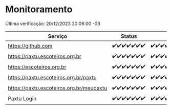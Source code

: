 # Monitoramento

Última verificação: 20/12/2023 20:06:00 -03

|Serviço|Status|Últimas 24h|
|---|---|---|
|https://github.com|<span title="2023-12-13: OK=24">✔️</span><span title="2023-12-14: OK=24">✔️</span><span title="2023-12-15: OK=24">✔️</span><span title="2023-12-16: OK=24">✔️</span><span title="2023-12-17: OK=24">✔️</span><span title="2023-12-18: OK=24">✔️</span><span title="2023-12-19: OK=24">✔️</span>|<span title="19/12/2023 21:25:00 -03 : 200">✔️</span><span title="19/12/2023 22:28:00 -03 : 200">✔️</span><span title="19/12/2023 23:04:00 -03 : 200">✔️</span><span title="20/12/2023 00:05:00 -03 : 200">✔️</span><span title="20/12/2023 01:06:00 -03 : 200">✔️</span><span title="20/12/2023 02:03:00 -03 : 200">✔️</span><span title="20/12/2023 03:07:00 -03 : 200">✔️</span><span title="20/12/2023 04:03:00 -03 : 200">✔️</span><span title="20/12/2023 05:07:00 -03 : 200">✔️</span><span title="20/12/2023 06:03:00 -03 : 200">✔️</span><span title="20/12/2023 07:04:00 -03 : 200">✔️</span><span title="20/12/2023 08:03:00 -03 : 200">✔️</span><span title="20/12/2023 09:09:00 -03 : 200">✔️</span><span title="20/12/2023 10:04:00 -03 : 200">✔️</span><span title="20/12/2023 11:03:00 -03 : 200">✔️</span><span title="20/12/2023 12:03:00 -03 : 200">✔️</span><span title="20/12/2023 13:06:00 -03 : 200">✔️</span><span title="20/12/2023 14:04:00 -03 : 200">✔️</span><span title="20/12/2023 15:07:00 -03 : 200">✔️</span><span title="20/12/2023 16:02:00 -03 : 200">✔️</span><span title="20/12/2023 17:06:00 -03 : 200">✔️</span><span title="20/12/2023 18:03:00 -03 : 200">✔️</span><span title="20/12/2023 19:05:00 -03 : 200">✔️</span><span title="20/12/2023 20:06:00 -03 : 200">✔️</span>|
|https://paxtu.escoteiros.org.br|<span title="2023-12-13: OK=24">✔️</span><span title="2023-12-14: OK=24">✔️</span><span title="2023-12-15: OK=24">✔️</span><span title="2023-12-16: OK=24">✔️</span><span title="2023-12-17: OK=24">✔️</span><span title="2023-12-18: OK=24">✔️</span><span title="2023-12-19: OK=24">✔️</span>|<span title="19/12/2023 21:25:00 -03 : 200">✔️</span><span title="19/12/2023 22:28:00 -03 : 200">✔️</span><span title="19/12/2023 23:04:00 -03 : 200">✔️</span><span title="20/12/2023 00:05:00 -03 : 200">✔️</span><span title="20/12/2023 01:06:00 -03 : 200">✔️</span><span title="20/12/2023 02:03:00 -03 : 200">✔️</span><span title="20/12/2023 03:07:00 -03 : 200">✔️</span><span title="20/12/2023 04:03:00 -03 : 200">✔️</span><span title="20/12/2023 05:07:00 -03 : 200">✔️</span><span title="20/12/2023 06:03:00 -03 : 200">✔️</span><span title="20/12/2023 07:04:00 -03 : 200">✔️</span><span title="20/12/2023 08:03:00 -03 : 200">✔️</span><span title="20/12/2023 09:09:00 -03 : 200">✔️</span><span title="20/12/2023 10:04:00 -03 : 200">✔️</span><span title="20/12/2023 11:03:00 -03 : 200">✔️</span><span title="20/12/2023 12:03:00 -03 : 200">✔️</span><span title="20/12/2023 13:06:00 -03 : 200">✔️</span><span title="20/12/2023 14:04:00 -03 : 200">✔️</span><span title="20/12/2023 15:07:00 -03 : 200">✔️</span><span title="20/12/2023 16:02:00 -03 : 200">✔️</span><span title="20/12/2023 17:06:00 -03 : 200">✔️</span><span title="20/12/2023 18:03:00 -03 : 200">✔️</span><span title="20/12/2023 19:05:00 -03 : 200">✔️</span><span title="20/12/2023 20:06:00 -03 : 200">✔️</span>|
|https://escoteiros.org.br|<span title="2023-12-13: OK=24">✔️</span><span title="2023-12-14: OK=24">✔️</span><span title="2023-12-15: OK=24">✔️</span><span title="2023-12-16: OK=24">✔️</span><span title="2023-12-17: OK=24">✔️</span><span title="2023-12-18: OK=24">✔️</span><span title="2023-12-19: OK=24">✔️</span>|<span title="19/12/2023 21:25:00 -03 : 200">✔️</span><span title="19/12/2023 22:28:00 -03 : 200">✔️</span><span title="19/12/2023 23:04:00 -03 : 200">✔️</span><span title="20/12/2023 00:05:00 -03 : 200">✔️</span><span title="20/12/2023 01:06:00 -03 : 200">✔️</span><span title="20/12/2023 02:03:00 -03 : 200">✔️</span><span title="20/12/2023 03:07:00 -03 : 200">✔️</span><span title="20/12/2023 04:03:00 -03 : 200">✔️</span><span title="20/12/2023 05:07:00 -03 : 200">✔️</span><span title="20/12/2023 06:03:00 -03 : 200">✔️</span><span title="20/12/2023 07:04:00 -03 : 200">✔️</span><span title="20/12/2023 08:03:00 -03 : 200">✔️</span><span title="20/12/2023 09:09:00 -03 : 200">✔️</span><span title="20/12/2023 10:04:00 -03 : 200">✔️</span><span title="20/12/2023 11:03:00 -03 : 200">✔️</span><span title="20/12/2023 12:03:00 -03 : 200">✔️</span><span title="20/12/2023 13:06:00 -03 : 200">✔️</span><span title="20/12/2023 14:04:00 -03 : 200">✔️</span><span title="20/12/2023 15:07:00 -03 : 200">✔️</span><span title="20/12/2023 16:02:00 -03 : 200">✔️</span><span title="20/12/2023 17:06:00 -03 : 200">✔️</span><span title="20/12/2023 18:03:00 -03 : 200">✔️</span><span title="20/12/2023 19:05:00 -03 : 200">✔️</span><span title="20/12/2023 20:06:00 -03 : 200">✔️</span>|
|https://paxtu.escoteiros.org.br/paxtu|<span title="2023-12-13: OK=24">✔️</span><span title="2023-12-14: OK=24">✔️</span><span title="2023-12-15: OK=24">✔️</span><span title="2023-12-16: OK=24">✔️</span><span title="2023-12-17: OK=24">✔️</span><span title="2023-12-18: OK=24">✔️</span><span title="2023-12-19: OK=24">✔️</span>|<span title="19/12/2023 21:25:00 -03 : 200">✔️</span><span title="19/12/2023 22:28:00 -03 : 200">✔️</span><span title="19/12/2023 23:04:00 -03 : 200">✔️</span><span title="20/12/2023 00:05:00 -03 : 200">✔️</span><span title="20/12/2023 01:06:00 -03 : 200">✔️</span><span title="20/12/2023 02:03:00 -03 : 200">✔️</span><span title="20/12/2023 03:07:00 -03 : 200">✔️</span><span title="20/12/2023 04:03:00 -03 : 200">✔️</span><span title="20/12/2023 05:07:00 -03 : 200">✔️</span><span title="20/12/2023 06:03:00 -03 : 200">✔️</span><span title="20/12/2023 07:04:00 -03 : 200">✔️</span><span title="20/12/2023 08:03:00 -03 : 200">✔️</span><span title="20/12/2023 09:09:00 -03 : 200">✔️</span><span title="20/12/2023 10:04:00 -03 : 200">✔️</span><span title="20/12/2023 11:03:00 -03 : 200">✔️</span><span title="20/12/2023 12:03:00 -03 : 200">✔️</span><span title="20/12/2023 13:06:00 -03 : 200">✔️</span><span title="20/12/2023 14:04:00 -03 : 200">✔️</span><span title="20/12/2023 15:07:00 -03 : 200">✔️</span><span title="20/12/2023 16:02:00 -03 : 200">✔️</span><span title="20/12/2023 17:06:00 -03 : 200">✔️</span><span title="20/12/2023 18:03:00 -03 : 200">✔️</span><span title="20/12/2023 19:05:00 -03 : 200">✔️</span><span title="20/12/2023 20:06:00 -03 : 200">✔️</span>|
|https://paxtu.escoteiros.org.br/meupaxtu|<span title="2023-12-13: OK=24">✔️</span><span title="2023-12-14: OK=24">✔️</span><span title="2023-12-15: OK=24">✔️</span><span title="2023-12-16: OK=24">✔️</span><span title="2023-12-17: OK=24">✔️</span><span title="2023-12-18: OK=24">✔️</span><span title="2023-12-19: OK=24">✔️</span>|<span title="19/12/2023 21:25:00 -03 : 200">✔️</span><span title="19/12/2023 22:28:00 -03 : 200">✔️</span><span title="19/12/2023 23:04:00 -03 : 200">✔️</span><span title="20/12/2023 00:05:00 -03 : 200">✔️</span><span title="20/12/2023 01:06:00 -03 : 200">✔️</span><span title="20/12/2023 02:03:00 -03 : 200">✔️</span><span title="20/12/2023 03:07:00 -03 : 200">✔️</span><span title="20/12/2023 04:03:00 -03 : 200">✔️</span><span title="20/12/2023 05:07:00 -03 : 200">✔️</span><span title="20/12/2023 06:03:00 -03 : 200">✔️</span><span title="20/12/2023 07:04:00 -03 : 200">✔️</span><span title="20/12/2023 08:03:00 -03 : 200">✔️</span><span title="20/12/2023 09:09:00 -03 : 200">✔️</span><span title="20/12/2023 10:04:00 -03 : 200">✔️</span><span title="20/12/2023 11:03:00 -03 : 200">✔️</span><span title="20/12/2023 12:03:00 -03 : 200">✔️</span><span title="20/12/2023 13:06:00 -03 : 200">✔️</span><span title="20/12/2023 14:04:00 -03 : 200">✔️</span><span title="20/12/2023 15:07:00 -03 : 200">✔️</span><span title="20/12/2023 16:02:00 -03 : 200">✔️</span><span title="20/12/2023 17:06:00 -03 : 200">✔️</span><span title="20/12/2023 18:03:00 -03 : 200">✔️</span><span title="20/12/2023 19:05:00 -03 : 200">✔️</span><span title="20/12/2023 20:06:00 -03 : 200">✔️</span>|
|Paxtu Login|<span title="2023-12-13: OK=24">✔️</span><span title="2023-12-14: OK=24">✔️</span><span title="2023-12-15: OK=24">✔️</span><span title="2023-12-16: OK=24">✔️</span><span title="2023-12-17: OK=24">✔️</span><span title="2023-12-18: OK=24">✔️</span><span title="2023-12-19: OK=24">✔️</span>|<span title="19/12/2023 21:25:00 -03 : 200">✔️</span><span title="19/12/2023 22:28:00 -03 : 200">✔️</span><span title="19/12/2023 23:04:00 -03 : 200">✔️</span><span title="20/12/2023 00:05:00 -03 : 200">✔️</span><span title="20/12/2023 01:06:00 -03 : 200">✔️</span><span title="20/12/2023 02:03:00 -03 : 200">✔️</span><span title="20/12/2023 03:07:00 -03 : 200">✔️</span><span title="20/12/2023 04:03:00 -03 : 200">✔️</span><span title="20/12/2023 05:07:00 -03 : 200">✔️</span><span title="20/12/2023 06:03:00 -03 : 200">✔️</span><span title="20/12/2023 07:04:00 -03 : 200">✔️</span><span title="20/12/2023 08:03:00 -03 : 200">✔️</span><span title="20/12/2023 09:09:00 -03 : 200">✔️</span><span title="20/12/2023 10:04:00 -03 : 200">✔️</span><span title="20/12/2023 11:03:00 -03 : 200">✔️</span><span title="20/12/2023 12:03:00 -03 : 200">✔️</span><span title="20/12/2023 13:06:00 -03 : 200">✔️</span><span title="20/12/2023 14:04:00 -03 : 200">✔️</span><span title="20/12/2023 15:07:00 -03 : 200">✔️</span><span title="20/12/2023 16:02:00 -03 : 200">✔️</span><span title="20/12/2023 17:06:00 -03 : 200">✔️</span><span title="20/12/2023 18:03:00 -03 : 200">✔️</span><span title="20/12/2023 19:05:00 -03 : 200">✔️</span><span title="20/12/2023 20:06:00 -03 : 200">✔️</span>|
